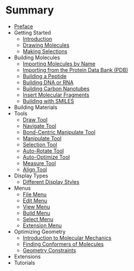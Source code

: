 # Summary

* [Preface](front.md)
* Getting Started
   * [Introduction](1-getting-started/1-introduction.md)
   * [Drawing Molecules](1-getting-started/2-drawing-molecules.md)
   * [Making Selections](1-getting-started/3-making-selections.md)
* Building Molecules
   * [Importing Molecules by Name](2-building-molecules/1-importing-molecules-by-name.md)
   * [Importing from the Protein Data Bank (PDB)](2-building-molecules/2-importing-from-the-pdb.md)
   * [Building a Peptide](2-building-molecules/3-building-a-peptide.md)
   * [Building DNA or RNA](2-building-molecules/4-building-dna-rna.md)
   * [Building Carbon Nanotubes](2-building-molecules/5-building-carbon-nanotubes.md)
   * [Insert Molecular Fragments](2-building-molecules/6-insert-fragments.md)
   * [Building with SMILES](2-building-molecules/7-building-with-smiles.md)
* Building Materials
* Tools
   * [Draw Tool](4-tools/1-draw-tool.md)
   * [Navigate Tool](4-tools/2-navigate-tool.md)
   * [Bond-Centric Manipulate Tool](4-tools/3-bond-centric-manipulate-tool.md)
   * [Manipulate Tool](4-tools/4-manipulate-tool.md)
   * [Selection Tool](4-tools/5-selection-tool.md)
   * [Auto-Rotate Tool](4-tools/6-auto-rotate-tool.md)
   * [Auto-Optimize Tool](4-tools/7-auto-optimize-tool.md)
   * [Measure Tool](4-tools/8-measure-tool.md)
   * [Align Tool](4-tools/9-align-tool.md)
* Display Types
   * [Different Display Styles](5-display-types/1-display-types.md)
* Menus
   * [File Menu](6-menus/1-file-menu.md)
   * [Edit Menu](6-menus/2-edit-menu.md)
   * [View Menu](6-menus/3-view-menu.md)
   * [Build Menu](6-menus/4-build-menu.md)
   * [Select Menu](6-menus/5-select-menu.md)
   * [Extension Menu](6-menus/6-extensions-menu.md)
* Optimizing Geometry
   * [Introduction to Molecular Mechanics](7-optimizing-geometry/1-molecular-mechanics.md)
   * [Finding Conformers of Molecules](7-optimizing-geometry/2-conformers.md)
   * [Geometry Constraints](7-optimizing-geometry/3-constraints.md)
* Extensions
* Tutorials
